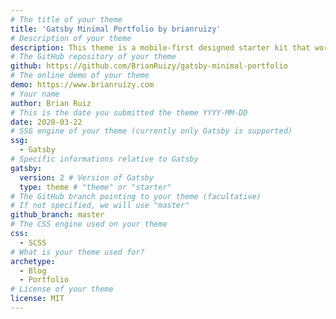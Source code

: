 ```yaml
---
# The title of your theme
title: 'Gatsby Minimal Portfolio by brianruizy'
# Description of your theme
description: This theme is a mobile-first designed starter kit that works perfectly for a minimal portfolio website.
# The GitHub repository of your theme
github: https://github.com/BrianRuizy/gatsby-minimal-portfolio
# The online demo of your theme
demo: https://www.brianruizy.com
# Your name
author: Brian Ruiz
# This is the date you submitted the theme YYYY-MM-DD
date: 2020-03-22
# SSG engine of your theme (currently only Gatsby is supported)
ssg:
  - Gatsby
# Specific informations relative to Gatsby
gatsby:
  version: 2 # Version of Gatsby
  type: theme # "theme" or "starter"
# The GitHub branch pointing to your theme (facultative)
# If not specified, we will use "master"
github_branch: master
# The CSS engine used on your theme
css:
  - SCSS
# What is your theme used for?
archetype:
  - Blog
  - Portfolio
# License of your theme
license: MIT
---
```

